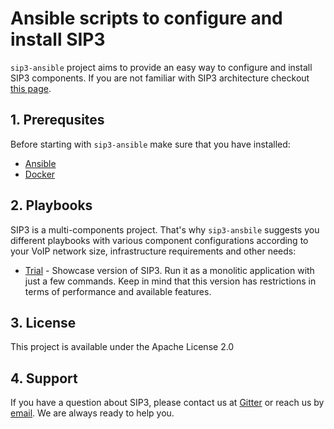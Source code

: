 # Ansible scripts to configure and install SIP3 

`sip3-ansible` project aims to provide an easy way to configure and install SIP3 components. If you are not familiar with SIP3 architecture checkout [this page](https://sip3.io/features).

## 1. Prerequsites

Before starting with `sip3-ansible` make sure that you have installed:

* [Ansible](https://docs.ansible.com/ansible/latest/installation_guide/intro_installation.html)
* [Docker](https://docs.docker.com/install/)

## 2. Playbooks

SIP3 is a multi-components project. That's why `sip3-ansbile` suggests you different playbooks with various component configurations according to your VoIP network size, infrastructure requirements and other needs:

* [Trial](playbooks/trial) - Showcase version of SIP3. Run it as a monolitic application with just a few commands. Keep in mind that this version has restrictions in terms of performance and available features.

## 3. License

This project is available under the Apache License 2.0

## 4. Support

If you have a question about SIP3, please contact us at [Gitter](https://gitter.im/SIP3-Community/community) or reach us by [email](mailto:support@sip3.io). We are always ready to help you.
